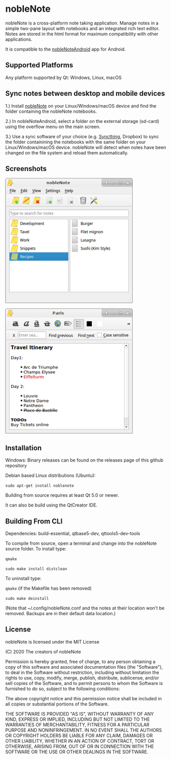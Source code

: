 # nobleNote

nobleNote is a cross-platform note taking application. 
Manage notes in a simple two-pane layout with notebooks and an integrated rich text editor. 
Notes are stored in the html format for maximum compatibility with other applications. 

It is compatible to the [nobleNoteAndroid](https://github.com/taiko000/nobleNoteAndroid) app for Android.

## Supported Platforms

Any platform supported by Qt: Windows, Linux, macOS

## Sync notes between desktop and mobile devices

1.) Install [nobleNote](https://github.com/hakaishi/nobleNote) on your Linux/Windows/macOS device and find the folder containing the nobleNote notebooks. 

2.) In nobleNoteAndroid, select a folder on the external storage (sd-card) using the overflow menu on the main screen.

3.) Use a sync software of your choice (e.g. [Syncthing](https://syncthing.net), Dropbox) to sync the folder containining the notebooks with the same folder on your Linux/Windows/macOS device. nobleNote will detect when notes have been changed on the file system and reload them automatically. 

## Screenshots

![Alt text](/screenshot/Screenshot0.png?raw=true "")

![Alt text](/screenshot/Screenshot1.png?raw=true "")

## Installation

Windows: Binary releases can be found on the releases page of this github repository

Debian based Linux distributions (Ubuntu): 

`sudo apt-get install noblenote`

Building from source requires at least Qt 5.0 or newer.

It can also be build using the QtCreator IDE. 

## Building From CLI

Dependencies: build-essential, qtbase5-dev, qttools5-dev-tools

To compile from source, open a terminal and change into the nobleNote source folder.
To install type:

`qmake`

`sudo make install distclean`

To uninstall type:

`qmake`     (if the Makefile has been removed)

`sudo make deinstall`

(Note that ~/.config/nobleNote.conf and
 the notes at their location won't be removed.
Backups are in their default data location.)

## License

nobleNote is licensed under the MIT License

(C) 2020 The creators of nobleNote

Permission is hereby granted, free of charge, to any person obtaining a copy of this software and associated documentation files (the "Software"), to deal in the Software without restriction, including without limitation the rights to use, copy, modify, merge, publish, distribute, sublicense, and/or sell copies of the Software, and to permit persons to whom the Software is furnished to do so, subject to the following conditions:

The above copyright notice and this permission notice shall be included in all copies or substantial portions of the Software.

THE SOFTWARE IS PROVIDED "AS IS", WITHOUT WARRANTY OF ANY KIND, EXPRESS OR IMPLIED, INCLUDING BUT NOT LIMITED TO THE WARRANTIES OF MERCHANTABILITY, FITNESS FOR A PARTICULAR PURPOSE AND NONINFRINGEMENT. IN NO EVENT SHALL THE AUTHORS OR COPYRIGHT HOLDERS BE LIABLE FOR ANY CLAIM, DAMAGES OR OTHER LIABILITY, WHETHER IN AN ACTION OF CONTRACT, TORT OR OTHERWISE, ARISING FROM, OUT OF OR IN CONNECTION WITH THE SOFTWARE OR THE USE OR OTHER DEALINGS IN THE SOFTWARE.
